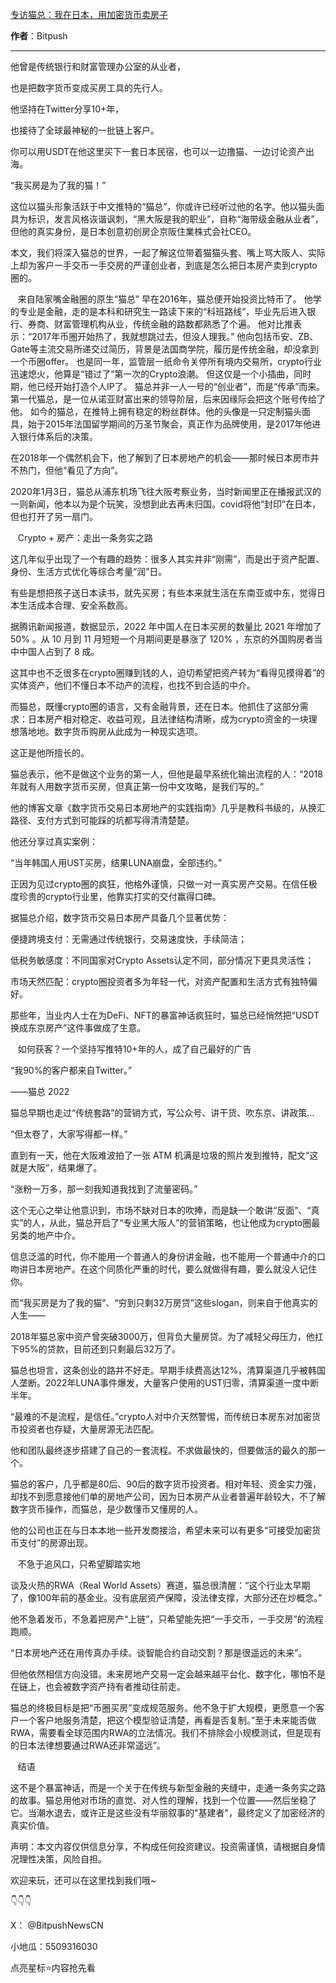 

[专访猫总：我在日本，用加密货币卖房子](https://mp.weixin.qq.com/s/TY-xPK6lpNKjCnD1OqPAJQ)

**作者**：Bitpush

---

他曾是传统银行和财富管理办公室的从业者，

也是把数字货币变成买房工具的先行人。

他坚持在Twitter分享10+年，

也接待了全球最神秘的一批链上客户。

你可以用USDT在他这里买下一套日本民宿，也可以一边撸猫、一边讨论资产出海。

“我买房是为了我的猫！”

这位以猫头形象活跃于中文推特的“猫总”，你或许已经听过他的名字。他以猫头面具为标识，发言风格诙谐讽刺，“黑大阪是我的职业”，自称“海带级金融从业者”，但他的真实身份，是日本创意初创房企京阪住業株式会社CEO。

本文，我们将深入猫总的世界，一起了解这位带着猫猫头套、嘴上骂大阪人、实际上却为客户一手交币一手交房的严谨创业者，到底是怎么把日本房产卖到crypto圈的。

   来自陆家嘴金融圈的原生“猫总”
早在2016年，猫总便开始投资比特币了。
他学的专业是金融，走的是本科和研究生一路读下来的“科班路线”，毕业先后进入银行、券商、财富管理机构从业，传统金融的路数都熟悉了个遍。
他对比推表示：“2017年币圈开始热了，我就想跳过去，但没人理我。”
他向包括币安、ZB、Gate等主流交易所递交过简历，背景是法国商学院，履历是传统金融，却没拿到一个币圈offer。
也是同一年，监管层一纸命令关停所有境内交易所，crypto行业迅速熄火，他算是“错过了”第一次的Crypto浪潮。
但这仅是一个小插曲，同时期，他已经开始打造个人IP了。
猫总并非一人一号的“创业者”，而是“传承”而来。第一代猫总，是一位从诺亚财富出来的领导阶层，后来因缘际会把这个账号传给了他。
如今的猫总，在推特上拥有稳定的粉丝群体。他的头像是一只定制猫头面具，始于2015年法国留学期间的万圣节聚会，真正作为品牌使用，是2017年他进入银行体系后的决策。






在2018年一个偶然机会下，他了解到了日本房地产的机会——那时候日本房市并不热门，但他“看见了方向”。




2020年1月3日，猫总从浦东机场飞往大阪考察业务，当时新闻里正在播报武汉的一则新闻，他本以为是个玩笑，没想到此去再未归国。covid将他“封印”在日本，但也打开了另一扇门。




   Crypto + 房产：走出一条务实之路




这几年似乎出现了一个有趣的趋势：很多人其实并非“刚需”，而是出于资产配置、身份、生活方式优化等综合考量“润”日。




有些是想把孩子送日本读书，就先买房；有些本来就生活在东南亚或中东，觉得日本生活成本合理、安全系数高。




据腾讯新闻报道，数据显示，2022 年中国人在日本买房的数量比 2021 年增加了 50% 。从 10 月到 11 月短短一个月期间更是暴涨了 120% ，东京的外国购房者当中中国人占到了 8 成。




这其中也不乏很多在crypto圈赚到钱的人，迫切希望把资产转为“看得见摸得着”的实体资产，他们不懂日本不动产的流程，也找不到合适的中介。




而猫总，既懂crypto圈的语言，又有金融背景，还在日本。他抓住了这部分需求：日本房产相对稳定、收益可观，且法律结构清晰，成为crypto资金的一块理想落地地。数字货币购房从此成为一种现实选项。




这正是他所擅长的。




猫总表示，他不是做这个业务的第一人，但他是最早系统化输出流程的人：“2018年就有人用数字货币买房，但真正第一份中文攻略，是我们写的。”




他的博客文章《数字货币交易日本房地产的实践指南》几乎是教科书级的，从换汇路径、支付方式到可能踩的坑都写得清清楚楚。




他还分享过真实案例：

“当年韩国人用UST买房，结果LUNA崩盘，全部违约。”




正因为见过crypto圈的疯狂，他格外谨慎，只做一对一真实房产交易。在信任极度珍贵的crypto行业里，他靠实打实的交付赢得口碑。




据猫总介绍，数字货币交易日本房产具备几个显著优势：

便捷跨境支付：无需通过传统银行，交易速度快，手续简洁；

低税务敏感度：不同国家对Crypto Assets认定不同，部分情况下更具灵活性；

市场天然匹配：crypto圈投资者多为年轻一代，对资产配置和生活方式有独特偏好。

那些年，当业内人士在为DeFi、NFT的暴富神话疯狂时，猫总已经悄然把“USDT换成东京房产”这件事做成了生意。




   如何获客？一个坚持写推特10+年的人，成了自己最好的广告




“我90%的客户都来自Twitter。”

——猫总 2022




猫总早期也走过“传统套路”的营销方式，写公众号、讲干货、吹东京、讲政策…

“但太卷了，大家写得都一样。”

直到有一天，他在大阪难波拍了一张 ATM 机满是垃圾的照片发到推特，配文“这就是大阪”，结果爆了。







“涨粉一万多，那一刻我知道我找到了流量密码。”

这个无心之举让他意识到，市场不缺对日本的吹捧，而是缺一个敢讲“反面”、“真实”的人，从此，猫总开启了“专业黑大阪人”的营销策略，也让他成为crypto圈最另类的地产中介。

信息泛滥的时代，你不能用一个普通人的身份讲金融，也不能用一个普通中介的口吻讲日本房地产。在这个同质化严重的时代，要么就做得有趣，要么就没人记住你。

而“我买房是为了我的猫”、“穷到只剩32万房贷”这些slogan，则来自于他真实的人生——

2018年猫总家中资产曾突破3000万，但背负大量房贷。为了减轻父母压力，他扛下95%的贷款，目前还到只剩最后32万了。

猫总也坦言，这条创业的路并不好走。早期手续费高达12%，清算渠道几乎被韩国人垄断。2022年LUNA事件爆发，大量客户使用的UST归零，清算渠道一度中断半年。

“最难的不是流程，是信任。”crypto人对中介天然警惕，而传统日本房东对加密货币投资者也存疑，大量房源无法匹配。

他和团队最终逐步搭建了自己的一套流程。不求做最快的，但要做活的最久的那一个。

猫总的客户，几乎都是80后、90后的数字货币投资者。相对年轻、资金实力强，却找不到愿意接他们单的房地产公司，因为日本房产从业者普遍年龄较大，不了解数字货币操作，而猫总，是少数懂币又懂房的人。

他的公司也正在与日本本地一些开发商接洽，希望未来可以有更多“可接受加密货币支付”的房源出现。

   不急于追风口，只希望脚踏实地

谈及火热的RWA（Real World Assets）赛道，猫总很清醒：“这个行业太早期了，像100年前的基金业。没有底层资产保障，没法律支撑，大部分还在炒概念。”

他不急着发币，不急着把房产“上链”，只希望能先把“一手交币，一手交房”的流程跑顺。

“日本房地产还在用传真办手续。谈智能合约自动交割？那是很遥远的未来”。

但他依然相信方向没错。未来房地产交易一定会越来越平台化、数字化，哪怕不是在链上，也会被数字资产持有者推动往前走。

猫总的终极目标是把“币圈买房”变成规范服务。他不急于扩大规模，更愿意一个客户一个客户地服务清楚，把这个模型验证清楚，再看是否复制。”至于未来能否做RWA，需要看全球范围内RWA的立法情况。我们不排除会小规模测试，但是现有的日本法律想要通过RWA还非常遥远”。

   结语

这不是个暴富神话，而是一个关于在传统与新型金融的夹缝中，走通一条务实之路的故事。猫总用他对市场的直觉、对人性的理解，找到一个位置——然后坐稳了它。当潮水退去，或许正是这些没有华丽叙事的"基建者"，最终定义了加密经济的真实价值。

声明：本文内容仅供信息分享，不构成任何投资建议。投资需谨慎，请根据自身情况理性决策，风险自担。

欢迎来玩，还可以在这里找到我们哦~

👇👇👇

X： @BitpushNewsCN

小地瓜：5509316030




点亮星标⭐内容抢先看